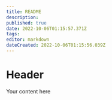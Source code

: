 ```yaml
---
title: README
description: 
published: true
date: 2022-10-06T01:15:57.371Z
tags: 
editor: markdown
dateCreated: 2022-10-06T01:15:56.039Z
---
```


# Header
Your content here
